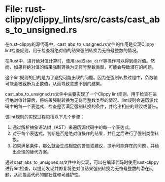 # File: rust-clippy/clippy_lints/src/casts/cast_abs_to_unsigned.rs

在rust-clippy的源代码中，cast_abs_to_unsigned.rs文件的作用是实现Clippy lint检查规则，用于检查将绝对值的结果强制转换为无符号整数的情况。

在Rust中，进行绝对值计算时，使用`abs`或`abs_diff`等操作可以得到绝对值。然而，如果将绝对值的结果强制转换为无符号整数类型，可能会导致潜在的问题。

这个lint规则的目的是为了避免可能出现的问题。因为在强制转换过程中，负数值可能会被截断为正数值，从而导致意想不到的结果。

cast_abs_to_unsigned.rs文件中主要实现了一个Clippy lint规则，用于检查在进行绝对值计算后，将结果强制转换为无符号整数类型的情况。lint规则会遍历源代码中的每一个表达式，检查是否满足强制转换的条件，并给出相应的建议或警告。

该lint规则的实现过程包括以下几个步骤：
1. 通过解析抽象语法树（AST）来遍历源代码中的每一个表达式。
2. 对于每个表达式，判断是否是绝对值操作的结果，并且之后进行了强制类型转换。
3. 如果满足条件，那么就会生成相应的警告或建议，提示可能存在的问题，并给出合理的替代方案。

通过cast_abs_to_unsigned.rs文件中的实现，可以在编译代码时使用rust-clippy进行lint检查，以提前发现并修复将绝对值结果强制转换为无符号整数的潜在问题，从而提高代码的健壮性和可维护性。


